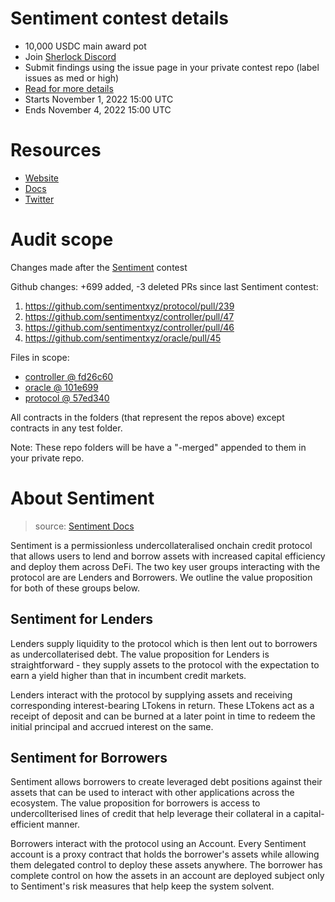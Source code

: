 # Sentiment contest details

- 10,000 USDC main award pot
- Join [Sherlock Discord](https://discord.gg/MABEWyASkp)
- Submit findings using the issue page in your private contest repo (label issues as med or high)
- [Read for more details](https://docs.sherlock.xyz/audits/watsons)
- Starts November 1, 2022 15:00 UTC
- Ends November 4, 2022 15:00 UTC

# Resources

- [Website](https://www.sentiment.xyz/)
- [Docs](https://docs.sentiment.xyz/)
- [Twitter](https://twitter.com/sentimentxyz)

# Audit scope

Changes made after the [Sentiment](https://app.sherlock.xyz/audits/contests/1) contest

Github changes: +699 added, -3 deleted
PRs since last Sentiment contest:

1. https://github.com/sentimentxyz/protocol/pull/239
2. https://github.com/sentimentxyz/controller/pull/47
3. https://github.com/sentimentxyz/controller/pull/46
4. https://github.com/sentimentxyz/oracle/pull/45

Files in scope:

- [controller @ fd26c60](https://github.com/sentimentxyz/controller/commit/fd26c601b547bdc497f4135e135e10f5ee30b384)
- [oracle @ 101e699](https://github.com/sentimentxyz/oracle/commit/101e699c9d59add122973d0eb6e5daafc1846301)
- [protocol @ 57ed340](https://github.com/sentimentxyz/protocol/commit/57ed340c1b112e26e62a8414144714750f85f083)

All contracts in the folders (that represent the repos above) except contracts in any test folder.

Note: These repo folders will be have a "-merged" appended to them in your private repo. 

# About Sentiment

> source: [Sentiment Docs](https://docs.sentiment.xyz/core-concepts/overview)

Sentiment is a permissionless undercollateralised onchain credit protocol that allows users to lend and borrow assets with increased capital efficiency and deploy them across DeFi. The two key user groups interacting with the protocol are are Lenders and Borrowers. We outline the value proposition for both of these groups below.

## Sentiment for Lenders

Lenders supply liquidity to the protocol which is then lent out to borrowers as undercollaterised debt. The value proposition for Lenders is straightforward - they supply assets to the protocol with the expectation to earn a yield higher than that in incumbent credit markets.

Lenders interact with the protocol by supplying assets and receiving corresponding interest-bearing LTokens in return. These LTokens act as a receipt of deposit and can be burned at a later point in time to redeem the initial principal and accrued interest on the same.

## Sentiment for Borrowers

Sentiment allows borrowers to create leveraged debt positions against their assets that can be used to interact with other applications across the ecosystem. The value proposition for borrowers is access to undercollterised lines of credit that help leverage their collateral in a capital-efficient manner.

Borrowers interact with the protocol using an Account. Every Sentiment account is a proxy contract that holds the borrower's assets while allowing them delegated control to deploy these assets anywhere. The borrower has complete control on how the assets in an account are deployed subject only to Sentiment's risk measures that help keep the system solvent.
